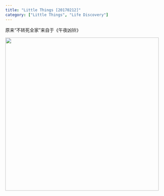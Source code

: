 ```yaml
---
title: "Little Things [20170212]"
category: ["Little Things", "Life Discovery"]
---
```


原来“不转死全家”来自于《午夜凶铃》

<img class="img-responsive center-block" src="https://raw.githubusercontent.com/joshua19881228/my_blogs/master/Life_Discovery/Little_Things/figures/Ringu.jpg" alt="" width="480"/>